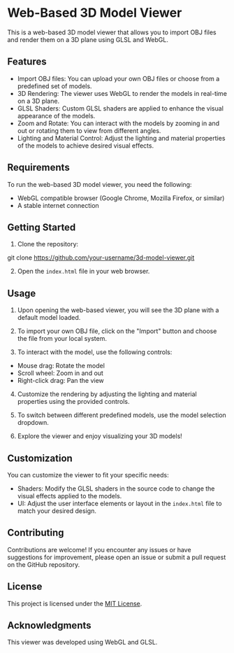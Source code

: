 # Web-Based 3D Model Viewer

This is a web-based 3D model viewer that allows you to import OBJ files and render them on a 3D plane using GLSL and WebGL.

## Features

- Import OBJ files: You can upload your own OBJ files or choose from a predefined set of models.
- 3D Rendering: The viewer uses WebGL to render the models in real-time on a 3D plane.
- GLSL Shaders: Custom GLSL shaders are applied to enhance the visual appearance of the models.
- Zoom and Rotate: You can interact with the models by zooming in and out or rotating them to view from different angles.
- Lighting and Material Control: Adjust the lighting and material properties of the models to achieve desired visual effects.

## Requirements

To run the web-based 3D model viewer, you need the following:

- WebGL compatible browser (Google Chrome, Mozilla Firefox, or similar)
- A stable internet connection

## Getting Started

1. Clone the repository:

git clone https://github.com/your-username/3d-model-viewer.git

2. Open the `index.html` file in your web browser.

## Usage

1. Upon opening the web-based viewer, you will see the 3D plane with a default model loaded.

2. To import your own OBJ file, click on the "Import" button and choose the file from your local system.

3. To interact with the model, use the following controls:
- Mouse drag: Rotate the model
- Scroll wheel: Zoom in and out
- Right-click drag: Pan the view

4. Customize the rendering by adjusting the lighting and material properties using the provided controls.

5. To switch between different predefined models, use the model selection dropdown.

6. Explore the viewer and enjoy visualizing your 3D models!

## Customization

You can customize the viewer to fit your specific needs:

- Shaders: Modify the GLSL shaders in the source code to change the visual effects applied to the models.
- UI: Adjust the user interface elements or layout in the `index.html` file to match your desired design.

## Contributing

Contributions are welcome! If you encounter any issues or have suggestions for improvement, please open an issue or submit a pull request on the GitHub repository.

## License

This project is licensed under the [MIT License](LICENSE).

## Acknowledgments

This viewer was developed using WebGL and GLSL.
